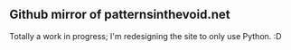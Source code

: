 ## Github mirror of patternsinthevoid.net

Totally a work in progress; I'm redesigning the site to only use Python. :D
